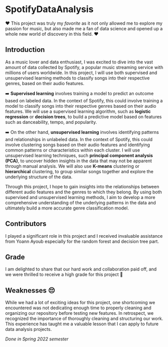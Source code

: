 # SpotifyDataAnalysis

❤️ This project was truly my *favorite* as it not only allowed me to explore my passion for music, but also made me a fan of data science and opened up a whole new world of discovery in this field. ❤️ 

## Introduction

As a music lover and data enthusiast, I was excited to dive into the vast amount of data collected by Spotify, a popular music streaming service with millions of users worldwide. In this project, I will use both supervised and unsupervised learning methods to classify songs into their respective genres, based on their audio features.

 ➡️ **Supervised learning** involves training a model to predict an outcome based on labeled data. In the context of Spotify, this could involve training a model to classify songs into their respective genres based on their audio features. We will use a supervised learning algorithm, such as **logistic regression** or **decision trees**, to build a predictive model based on features such as danceability, tempo, and popularity.

➡️ On the other hand, **unsupervised learning** involves identifying patterns and relationships in unlabeled data. In the context of Spotify, this could involve clustering songs based on their audio features and identifying common patterns or characteristics within each cluster. I will use unsupervised learning techniques, such **principal component analysis (PCA)**, to uncover hidden insights in the data that may not be apparent through manual analysis. We will also use **K-means** clustering or **hierarchical** clustering, to group similar songs together and explore the underlying structure of the data.

Through this project, I hope to gain insights into the relationships between different audio features and the genres to which they belong. By using both supervised and unsupervised learning methods, I aim to develop a more comprehensive understanding of the underlying patterns in the data and ultimately build a more accurate genre classification model.


## Contributors

I played a significant role in this project and I received invaluable assistance from Yoann Ayoub especially for the random forest and decision tree part.

## Grade

I am delighted to share that our hard work and collaboration paid off, and we were thrilled to receive a high grade for this project 🥇

## Weaknesses 😔

While we had a lot of exciting ideas for this project, one shortcoming we encountered was not dedicating enough time to properly cleaning and organizing our repository before testing new features. In retrospect, we recognized the importance of thoroughly cleaning and structuring our work. This experience has taught me a valuable lesson that I can apply to future data analysis projects.



*Done in Spring 2022 semester*
